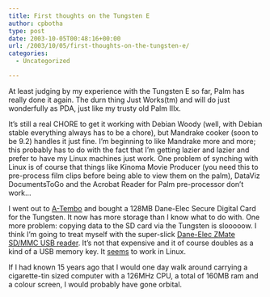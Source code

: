 ```yaml
---
title: First thoughts on the Tungsten E
author: cpbotha
type: post
date: 2003-10-05T00:48:16+00:00
url: /2003/10/05/first-thoughts-on-the-tungsten-e/
categories:
  - Uncategorized

---
```

At least judging by my experience with the Tungsten E so far, Palm has really done it again. The durn thing Just Works(tm) and will do just wonderfully as PDA, just like my trusty old Palm IIIx.

It&#8217;s still a real CHORE to get it working with Debian Woody (well, with Debian stable everything always has to be a chore), but Mandrake cooker (soon to be 9.2) handles it just fine. I&#8217;m beginning to like Mandrake more and more; this probably has to do with the fact that I&#8217;m getting lazier and lazier and prefer to have my Linux machines just work. One problem of synching with Linux is of course that things like Kinoma Movie Producer (you need this to pre-process film clips before being able to view them on the palm), DataViz DocumentsToGo and the Acrobat Reader for Palm pre-processor don&#8217;t work&#8230;

I went out to [A-Tembo][1] and bought a 128MB Dane-Elec Secure Digital Card for the Tungsten. It now has more storage than I know what to do with. One more problem: copying data to the SD card via the Tungsten is slooooow. I think I&#8217;m going to treat myself with the super-slick [Dane-Elec ZMate SD/MMC USB reader][2]. It&#8217;s not that expensive and it of course doubles as a kind of a USB memory key. It [seems][3] to work in Linux.

If I had known 15 years ago that I would one day walk around carrying a cigarette-tin sized computer with a 126MHz CPU, a total of 160MB ram and a colour screen, I would probably have gone orbital.

 [1]: http://www.a-tembo.nl/
 [2]: http://shop.informatique.nl/cgi-win/i.cgi?A=137785
 [3]: http://usbat2.sourceforge.net/